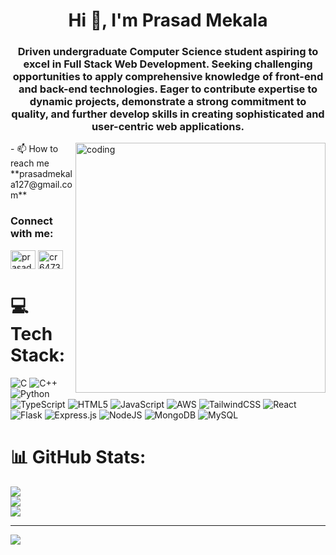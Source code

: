 
<h1 align="center">Hi 👋, I'm Prasad Mekala</h1>
<h3 align="center">Driven undergraduate Computer Science student aspiring to excel in Full Stack Web Development. Seeking challenging opportunities to apply comprehensive knowledge of front-end and back-end technologies. Eager to contribute expertise to dynamic projects, demonstrate a strong commitment to quality, and further develop skills in creating sophisticated and user-centric web applications.</h3>
<img align="right" alt="coding" width="400" src="https://i.pinimg.com/originals/e8/f4/53/e8f453469a3ec97ecd354df465d73913.gif" >
- 📫 How to reach me **prasadmekala127@gmail.com**

<h3 align="left">Connect with me:</h3>
<p align="left">
<a href="https://linkedin.com/in/prasad-mani-84b9b5241" target="blank"><img align="center" src="https://raw.githubusercontent.com/rahuldkjain/github-profile-readme-generator/master/src/images/icons/Social/linked-in-alt.svg" alt="prasad-mani-84b9b5241" height="30" width="40" /></a>
<a href="https://www.hackerrank.com/cr6473" target="blank"><img align="center" src="https://raw.githubusercontent.com/rahuldkjain/github-profile-readme-generator/master/src/images/icons/Social/hackerrank.svg" alt="cr6473" height="30" width="40" /></a>
</p>

# 💻 Tech Stack:
![C](https://img.shields.io/badge/c-%2300599C.svg?style=for-the-badge&logo=c&logoColor=white) ![C++](https://img.shields.io/badge/c++-%2300599C.svg?style=for-the-badge&logo=c%2B%2B&logoColor=white) ![Python](https://img.shields.io/badge/python-3670A0?style=for-the-badge&logo=python&logoColor=ffdd54) ![TypeScript](https://img.shields.io/badge/typescript-%23007ACC.svg?style=for-the-badge&logo=typescript&logoColor=white) ![HTML5](https://img.shields.io/badge/html5-%23E34F26.svg?style=for-the-badge&logo=html5&logoColor=white) ![JavaScript](https://img.shields.io/badge/javascript-%23323330.svg?style=for-the-badge&logo=javascript&logoColor=%23F7DF1E) ![AWS](https://img.shields.io/badge/AWS-%23FF9900.svg?style=for-the-badge&logo=amazon-aws&logoColor=white) ![TailwindCSS](https://img.shields.io/badge/tailwindcss-%2338B2AC.svg?style=for-the-badge&logo=tailwind-css&logoColor=white) ![React](https://img.shields.io/badge/react-%2320232a.svg?style=for-the-badge&logo=react&logoColor=%2361DAFB) ![Flask](https://img.shields.io/badge/flask-%23000.svg?style=for-the-badge&logo=flask&logoColor=white) ![Express.js](https://img.shields.io/badge/express.js-%23404d59.svg?style=for-the-badge&logo=express&logoColor=%2361DAFB) ![NodeJS](https://img.shields.io/badge/node.js-6DA55F?style=for-the-badge&logo=node.js&logoColor=white) ![MongoDB](https://img.shields.io/badge/MongoDB-%234ea94b.svg?style=for-the-badge&logo=mongodb&logoColor=white) ![MySQL](https://img.shields.io/badge/mysql-4479A1.svg?style=for-the-badge&logo=mysql&logoColor=white)
# 📊 GitHub Stats:
![](https://github-readme-stats.vercel.app/api?username=prasad217&theme=dark&hide_border=false&include_all_commits=false&count_private=false)<br/>
![](https://github-readme-streak-stats.herokuapp.com/?user=prasad217&theme=dark&hide_border=false)<br/>
![](https://github-readme-stats.vercel.app/api/top-langs/?username=prasad217&theme=dark&hide_border=false&include_all_commits=false&count_private=false&layout=compact)

---
[![](https://visitcount.itsvg.in/api?id=prasad217&icon=0&color=0)](https://visitcount.itsvg.in)

<!-- Proudly created with GPRM ( https://gprm.itsvg.in ) -->
